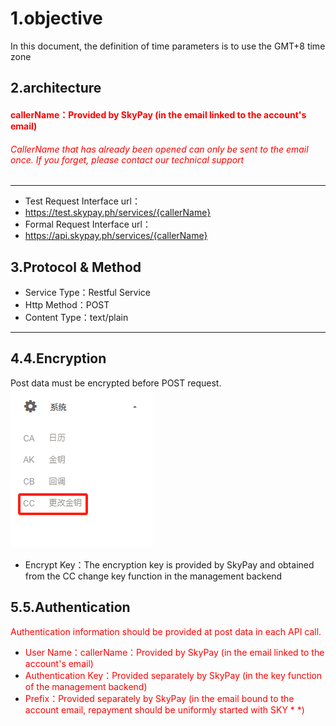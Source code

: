 # 1.objective

In this document, the definition of time parameters is to use the GMT+8 time zone
## 2.architecture
#### <font color = red>callerName：Provided by SkyPay (in the email linked to the account's email)</font>
######  <font color = red>CallerName that has already been opened can only be sent to the email once. If you forget, please contact our technical support</font>
_________________
- Test Request Interface url：
- https://test.skypay.ph/services/{callerName}
- Formal Request Interface url：
- https://api.skypay.ph/services/{callerName}
## 3.Protocol & Method 
- Service Type：Restful Service
- Http Method：POST
- Content Type：text/plain
_________________

## 4.4.Encryption
Post data must be encrypted before POST request.
![](./public/CC更改金钥.png "Shiprock")
- Encrypt Key：The encryption key is provided by SkyPay and obtained from the CC change key function in the management backend

## 5.5.Authentication 
<font color = red>Authentication information should be provided at post data in each API call.</font>
- <font color = red>User Name：callerName：Provided by SkyPay (in the email linked to the account's email)</font>
- <font color = red>Authentication Key：Provided separately by SkyPay (in the key function of the management backend)</font>
- <font color = red>Prefix：Provided separately by SkyPay (in the email bound to the account email, repayment should be uniformly started with SKY * *)</font>